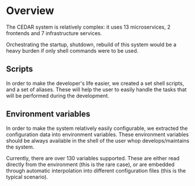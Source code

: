 # Overview
The CEDAR system is relatively complex: it uses 13 microservices, 2 frontends and 7 infrastructure services.

Orchestrating the startup, shutdown, rebuild of this system would be a heavy burden if only shell commands were to be used.

## Scripts
In order to make the developer's life easier, we created a set shell scripts, and a set of aliases. These will help the user to easily handle the tasks that will be performed during the development.

## Environment variables
In order to make the system relatively easily configurable, we extracted the configuration data into environment variables.
These environment variables should be always available in the shell of the user whop develops/maintains the system. 

Currently, there are over 130 variables supported.
These are either read directly from the environment (this is the rare case), or are embedded through automatic interpolation into different configuration files (this is the typical scenario).
